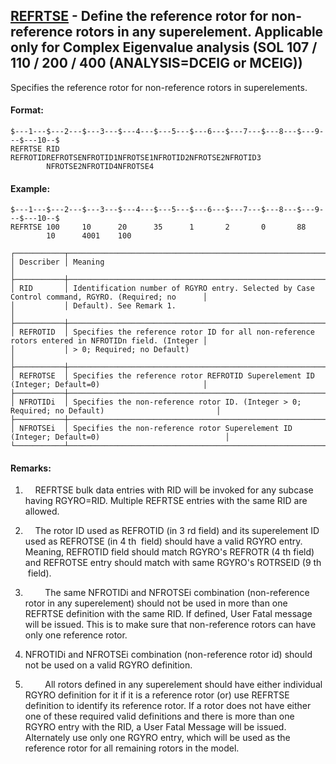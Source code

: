 ## [REFRTSE](https://help.hexagonmi.com/bundle/MSC_Nastran_2022.4/page/Nastran_Combined_Book/qrg/bulkqrs/TOC.REFRTSE.xhtml) - Define the reference rotor for non-reference rotors in any superelement. Applicable only for Complex Eigenvalue analysis (SOL 107 / 110 / 200 / 400 (ANALYSIS=DCEIG or MCEIG))

Specifies the reference rotor for non-reference rotors in superelements.

#### Format:

```nastran
$---1---$---2---$---3---$---4---$---5---$---6---$---7---$---8---$---9---$---10--$
REFRTSE RID     REFROTIDREFROTSENFROTID1NFROTSE1NFROTID2NFROTSE2NFROTID3        
        NFROTSE2NFROTID4NFROTSE4                                                
```
#### Example:

```nastran
$---1---$---2---$---3---$---4---$---5---$---6---$---7---$---8---$---9---$---10--$
REFRTSE 100     10      20      35      1       2       0       88              
        10      4001    100                                                     
```
```text
┌───────────┬───────────────────────────────────────────────────────────────────────────────────────────────────┐
│ Describer │ Meaning                                                                                           │
├───────────┼───────────────────────────────────────────────────────────────────────────────────────────────────┤
│ RID       │ Identification number of RGYRO entry. Selected by Case Control command, RGYRO. (Required; no      │
│           │ Default). See Remark 1.                                                                           │
├───────────┼───────────────────────────────────────────────────────────────────────────────────────────────────┤
│ REFROTID  │ Specifies the reference rotor ID for all non-reference rotors entered in NFROTIDn field. (Integer │
│           │ > 0; Required; no Default)                                                                        │
├───────────┼───────────────────────────────────────────────────────────────────────────────────────────────────┤
│ REFROTSE  │ Specifies the reference rotor REFROTID Superelement ID (Integer; Default=0)                       │
├───────────┼───────────────────────────────────────────────────────────────────────────────────────────────────┤
│ NFROTIDi  │ Specifies the non-reference rotor ID. (Integer > 0; Required; no Default)                         │
├───────────┼───────────────────────────────────────────────────────────────────────────────────────────────────┤
│ NFROTSEi  │ Specifies the non-reference rotor Superelement ID (Integer; Default=0)                            │
└───────────┴───────────────────────────────────────────────────────────────────────────────────────────────────┘
```
#### Remarks:

1.     REFRTSE bulk data entries with RID will be invoked for any subcase having RGYRO=RID. Multiple REFRTSE entries with the same RID are allowed.

2.     The rotor ID used as REFROTID (in 3 rd  field) and its superelement ID used as REFROTSE (in 4 th  field) should have a valid RGYRO entry. Meaning, REFROTID field should match RGYRO's REFROTR (4 th  field) and REFROTSE entry should match with same RGYRO's ROTRSEID (9 th  field).

3.         The same NFROTIDi and NFROTSEi combination (non-reference rotor in any superelement) should not be used in more than one REFRTSE definition with the same RID. If defined, User Fatal message will be issued. This is to make sure that non-reference rotors can have only one reference rotor.

4. NFROTIDi and NFROTSEi combination (non-reference rotor id) should not be used on a valid RGYRO definition.

5.         All rotors defined in any superelement should have either individual RGYRO definition for it if it is a reference rotor (or) use REFRTSE definition to identify its reference rotor. If a rotor does not have either one of these required valid definitions and there is more than one RGYRO entry with the RID, a User Fatal Message will be issued. Alternately use only one RGYRO entry, which will be used as the reference rotor for all remaining rotors in the model.

